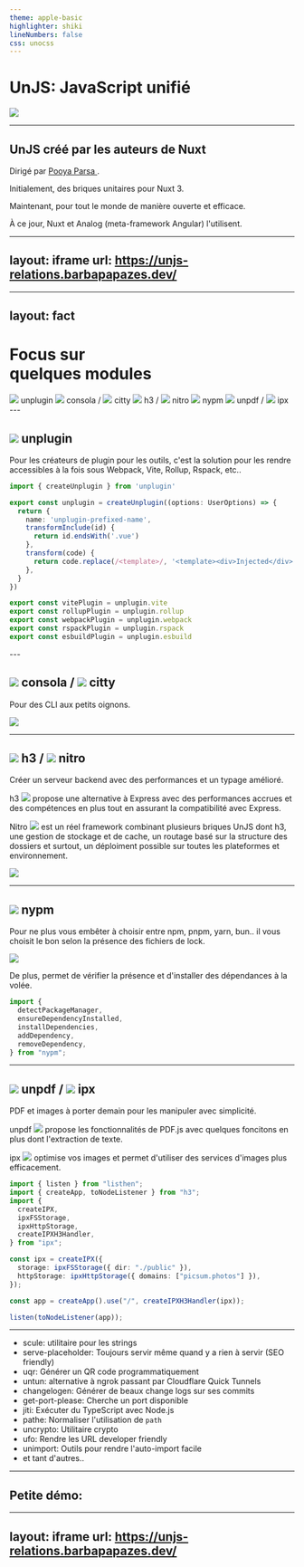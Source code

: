 ```yaml
---
theme: apple-basic
highlighter: shiki
lineNumbers: false
css: unocss
---
```


# UnJS: JavaScript unifié

<img v-click src="images/unjs-logo-black.svg" w-80>

---

## UnJS créé par les auteurs de Nuxt

Dirigé par [Pooya Parsa ](https://github.com/pi0).

Initialement, des briques unitaires pour Nuxt 3.

Maintenant, pour tout le monde de manière ouverte et efficace.

À ce jour, Nuxt et Analog (meta-framework Angular) l'utilisent.

---
layout: iframe
url: https://unjs-relations.barbapapazes.dev/
---

---
layout: fact
---

# Focus sur<br> quelques modules

<div absolute bottom-0 flex flex-wrap gap-8 mt-30 text-10>
  <span><img src="images/unplugin.svg" inline> unplugin</span>
  <span><img src="images/consola.svg" inline> consola / <img src="images/citty.svg" inline> citty</span>
  <span><img src="images/h3.svg" inline> h3 / <img src="images/nitro.svg" inline> nitro</span>
  <span><img src="images/nypm.svg" inline> nypm</span>
  <span><img src="images/unpdf.svg" inline> unpdf / <img src="images/ipx.svg" inline> ipx</span>
</div>
---

## <img src="images/unplugin.svg" inline> unplugin

Pour les créateurs de plugin pour les outils, c'est la solution pour les rendre accessibles à la fois sous Webpack, Vite, Rollup, Rspack, etc..

<v-click>

```ts
import { createUnplugin } from 'unplugin'

export const unplugin = createUnplugin((options: UserOptions) => {
  return {
    name: 'unplugin-prefixed-name',
    transformInclude(id) {
      return id.endsWith('.vue')
    },
    transform(code) {
      return code.replace(/<template>/, '<template><div>Injected</div>')
    },
  }
})

export const vitePlugin = unplugin.vite
export const rollupPlugin = unplugin.rollup
export const webpackPlugin = unplugin.webpack
export const rspackPlugin = unplugin.rspack
export const esbuildPlugin = unplugin.esbuild
```

</v-click>
---

## <img src="images/consola.svg" inline> consola / <img src="images/citty.svg" inline> citty

Pour des CLI aux petits oignons.

<img src="images/consola-illustration.png">

---

## <img src="images/h3.svg" inline> h3 / <img src="images/nitro.svg" inline> nitro

Créer un serveur backend avec des performances et un typage amélioré.

h3 <img src="images/h3.svg" inline w-6> propose une alternative à Express avec des performances accrues et des compétences en plus tout en assurant la compatibilité avec Express.

Nitro <img src="images/nitro.svg" inline w-6> est un réel framework combinant plusieurs briques UnJS dont h3, une gestion de stockage et de cache, un routage basé sur la structure des dossiers et surtout, un déploiment possible sur toutes les plateformes et environnement.

<img src="images/nitro-illustration.png">

---

## <img src="images/nypm.svg" inline> nypm

Pour ne plus vous embêter à choisir entre npm, pnpm, yarn, bun.. il vous choisit le bon selon la présence des fichiers de lock.

<img src="images/nypm-illustration.png" w-60>

De plus, permet de vérifier la présence et d'installer des dépendances à la volée.

```ts
import {
  detectPackageManager,
  ensureDependencyInstalled,
  installDependencies,
  addDependency,
  removeDependency,
} from "nypm";

```
---

## <img src="images/unpdf.svg" inline> unpdf / <img src="images/ipx.svg" inline> ipx

PDF et images à porter demain pour les manipuler avec simplicité.

unpdf <img src="images/unpdf.svg" inline w-6> propose les fonctionnalités de PDF.js avec quelques foncitons en plus dont l'extraction de texte.

ipx <img src="images/ipx.svg" inline w-6> optimise vos images et permet d'utiliser des services d'images plus efficacement.

```ts {all|10-13}
import { listen } from "listhen";
import { createApp, toNodeListener } from "h3";
import {
  createIPX,
  ipxFSStorage,
  ipxHttpStorage,
  createIPXH3Handler,
} from "ipx";

const ipx = createIPX({
  storage: ipxFSStorage({ dir: "./public" }),
  httpStorage: ipxHttpStorage({ domains: ["picsum.photos"] }),
});

const app = createApp().use("/", createIPXH3Handler(ipx));

listen(toNodeListener(app));
```

---

- scule: utilitaire pour les strings
- serve-placeholder: Toujours servir même quand y a rien à servir (SEO friendly)
- uqr: Générer un QR code programmatiquement
- untun: alternative à ngrok passant par Cloudflare Quick Tunnels
- changelogen: Générer de beaux change logs sur ses commits
- get-port-please: Cherche un port disponible
- jiti: Exécuter du TypeScript avec Node.js
- pathe: Normaliser l'utilisation de `path`
- uncrypto: Utilitaire crypto
- ufo: Rendre les URL developer friendly
- unimport: Outils pour rendre l'auto-import facile
- et tant d'autres..

---

## Petite démo:

<Qrcode />


---
layout: iframe
url: https://unjs-relations.barbapapazes.dev/
---